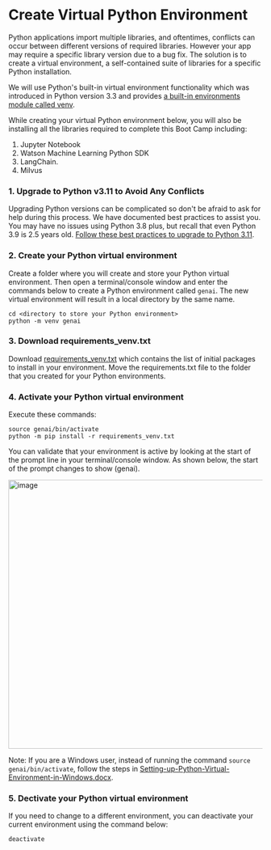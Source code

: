 # Create Virtual Python Environment
Python applications import multiple libraries, and oftentimes, conflicts can occur between different versions of required libraries.  However your app may require a specific library version due to a bug fix.  The solution is to create a virtual environment, a self-contained suite of libraries for a specific Python installation.

We will use Python's built-in virtual environment functionality which was introduced in Python version 3.3 and provides [a built-in environments module called venv](https://docs.python.org/3/tutorial/venv.html). 

While creating your virtual Python environment below, you will also be installing all the libraries required to complete this Boot Camp including:
1. Jupyter Notebook
2. Watson Machine Learning Python SDK
3. LangChain.
4. Milvus

### 1.  Upgrade to Python v3.11 to Avoid Any Conflicts
Upgrading Python versions can be complicated so don't be afraid to ask for help during this process.  We have documented best practices to assist you.  You may have no issues using Python 3.8 plus, but recall that even Python 3.9 is 2.5 years old.  [Follow these best practices to upgrade to Python 3.11](upgrade-python.md).

### 2. Create your Python virtual environment
Create a folder where you will create and store your Python virtual environment.  Then open a terminal/console window and enter the commands below to create a Python environment called `genai`. The new virtual environment will result in a local directory by the same name.
```
cd <directory to store your Python environment>
python -m venv genai
```

### 3. Download requirements_venv.txt
Download [requirements_venv.txt](./requirements_venv.txt) which contains the list of initial packages to install in your environment.  Move the requirements.txt file to the folder that you created for your Python environments.

### 4. Activate your Python virtual environment
Execute these commands:
```
source genai/bin/activate
python -m pip install -r requirements_venv.txt
```

You can validate that your environment is active by looking at the start of the prompt line in your terminal/console window.  As shown below, the start of the prompt changes to show (genai).

<img width="532" alt="image" src="https://github.com/Client-Engineering-Indonesia/watsonx-incubation-2024/assets/68722344/0a0ae2df-2949-48cb-83e7-f9ff347fc660">

Note: If you are a Windows user, instead of running the command `source genai/bin/activate`, follow the steps in [Setting-up-Python-Virtual-Environment-in-Windows.docx](https://github.com/Client-Engineering-Indonesia/watsonx-incubation-2024/blob/main/Lab%200%20-%20Environment%20clinic/python-environment/create-virtual-python-environment-windows.md). 


### 5. Dectivate your Python virtual environment
If you need to change to a different environment, you can deactivate your current environment using the command below:
```
deactivate
```

